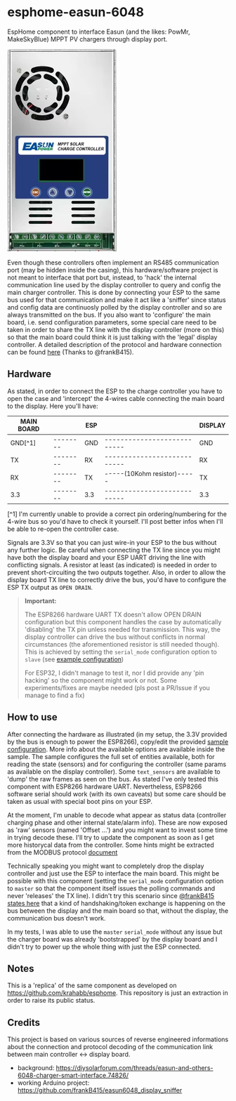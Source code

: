 # esphome-easun-6048
EspHome component to interface Easun (and the likes: PowMr, MakeSkyBlue) MPPT PV chargers through display port.

![Easun 6048 Controller](/components/m3_easun6048/docs/easun6048-mppt-controller.webp)

Even though these controllers often implement an RS485 communication port (may be hidden inside the casing), this hardware/software project is not meant to interface that port but, instead, to 'hack' the internal communication line used by the display controller to query and config the main charger controller.
This is done by connecting your ESP to the same bus used for that communication and make it act like a 'sniffer'
since status and config data are continuosly polled by the display controller and so are always transmitted on the bus. If you also want to 'configure' the main board, i.e. send configuration parameters, some special care need to be taken in order to share the TX line with the display controller (more on this) so that the main board could think it is just talking with the 'legal' display controller. A detailed description of the protocol and hardware connection can be found [here](https://github.com/frankB415/easun6048_display_sniffer) (Thanks to @frankB415).

## Hardware
As stated, in order to connect the ESP to the charge controller you have to open the case and 'intercept' the 4-wires cable connecting the main board to the display. Here you'll have:


|MAIN BOARD||ESP||DISPLAY|
|-|-|-|-|-|
|GND[^1]| --------|GND|--------------------------- |GND|
|TX|  --------|RX|--------------------------- |RX|
|RX|  --------|TX|-----(10Kohm resistor)----- |TX|
|3.3| --------|3.3|--------------------------- |3.3|

[^1] I'm currently unable to provide a correct pin ordering/numbering for the 4-wire bus so you'd have to check it yourself. I'll post better infos when I'll be able to re-open the controller case.

Signals are 3.3V so that you can just wire-in your ESP to the bus without any further logic. Be careful when connecting the TX line since you might have both the display board and your ESP UART driving the line with conflicting signals. A resistor at least (as indicated) is needed in order to prevent short-circuiting the two outputs together. Also, in order to allow the display board TX line to correctly drive the bus, you'd have to configure the ESP TX output as `OPEN DRAIN`.

> **Important:**
>
> The ESP8266 hardware UART TX doesn't allow OPEN DRAIN configuration but this component handles the case by automatically 'disabling' the TX pin unless needed for transmission. This way, the display controller can drive the bus without conflicts in normal circumstances (the aforementioned resistor is still needed though). This is achieved by setting the `serial_mode` configuration option to `slave` (see [example configuration](/components/m3_easun6048/docs/m3_easun6048_example.yaml))
>
> For ESP32, I didn't manage to test it, nor I did provide any 'pin hacking' so the component might work or not. Some experiments/fixes are maybe needed (pls post a PR/Issue if you manage to find a fix)

## How to use
After connecting the hardware as illustrated (in my setup, the 3.3V provided by the bus is enough to power the ESP8266), copy/edit the provided [sample configuration](/components/m3_easun6048/docs/m3_easun6048_example.yaml). More info about the available options are available inside the sample. The sample configures the full set of entities available, both for reading the state (sensors) and for configuring the controller (same params as available on the display controller).
Some `text_sensors` are available to 'dump' the raw frames as seen on the bus.
As stated I've only tested this component with ESP8266 hardware UART. Nevertheless, ESP8266 software serial should work (with its own caveats) but some care should be taken as usual with special boot pins on your ESP.

At the moment, I'm unable to decode what appear as status data (controller charging phase and other internal state/alarm info). These are now exposed as 'raw' sensors (named 'Offset ...') and you might want to invest some time in trying decode these. I'll try to update the component as soon as I get more historycal data from the controller. Some hints might be extracted from the MODBUS protocol [document](/components/m3_easun6048/docs/MPPT%20MODBUS%20Protocol%20-%20English%20Version.pdf)

Technically speaking you might want to completely drop the display controller and just use the ESP to interface the main board. This might be possible with this component (setting the `serial_mode` configuration option to `master` so that the component itself issues the polling commands and never 'releases' the TX line). I didn't try this scenario since [@frankB415 states here](https://github.com/frankB415/easun6048_display_sniffer/tree/main?tab=readme-ov-file#paket-injection-to-change-the-settings) that a kind of handshaking/token exchange is happening on the bus between the display and the main board so that, without the display, the communication bus doesn't work.

In my tests, I was able to use the `master` `serial_mode` without any issue but the charger board was already 'bootstrapped' by the display board and I didn't try to power up the whole thing with just the ESP connected.


## Notes
This is a 'replica' of the same component as developed on https://github.com/krahabb/esphome. This repository is just an extraction in order to raise its public status.

## Credits
This project is based on various sources of reverse engineered informations about the connection and protocol decoding of the communication link between main controller <-> display board.
- background: https://diysolarforum.com/threads/easun-and-others-6048-charger-smart-interface.74826/
- working Arduino project: https://github.com/frankB415/easun6048_display_sniffer
